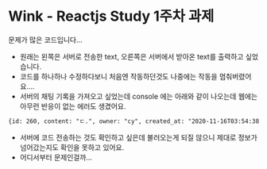 # Wink - Reactjs Study 1주차 과제

문제가 많은 코드입니다...


 - 원래는 왼쪽은 서버로 전송한 text, 오른쪽은 서버에서 받아온 text를 출력하고 싶었습니다.
 - 코드를 하나하나 수정하다보니 처음엔 작동하던것도 나중에는 작동을 멈춰버렸어요....
 - 서버의 채팅 기록을 가져오고 싶었는데 console 에는 아래와 같이 나오는데 웹에는 아무런 반응이 없는 에러도 생겼어요.
``` html
{id: 260, content: "ㄷ.", owner: "cy", created_at: "2020-11-16T03:54:38.492779Z"}
```
 - 서버에 코드 전송하는 것도 확인하고 싶은데 불러오는게 되질 않으니 제대로 정보가 넘어갔는지도 확인을 못하고 있어요.
 - 어디서부터 문제인걸까...
